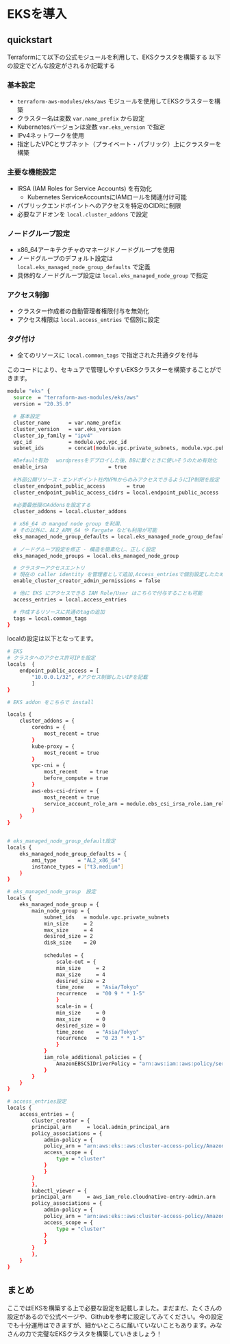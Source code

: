 # EKSを導入

## quickstart
 Terraformにて以下の公式モジュールを利用して、EKSクラスタを構築する
 以下の設定でどんな設定がされるか記載する
 ### 基本設定
- `terraform-aws-modules/eks/aws` モジュールを使用してEKSクラスターを構築
- クラスター名は変数 `var.name_prefix` から設定
- Kubernetesバージョンは変数 `var.eks_version` で指定
- IPv4ネットワークを使用
- 指定したVPCとサブネット（プライベート・パブリック）上にクラスターを構築

### 主要な機能設定
- IRSA (IAM Roles for Service Accounts) を有効化
  - Kubernetes ServiceAccountsにIAMロールを関連付け可能
- パブリックエンドポイントへのアクセスを特定のCIDRに制限
- 必要なアドオンを `local.cluster_addons` で設定

### ノードグループ設定
- x86_64アーキテクチャのマネージドノードグループを使用
- ノードグループのデフォルト設定は `local.eks_managed_node_group_defaults` で定義
- 具体的なノードグループ設定は `local.eks_managed_node_group` で指定

### アクセス制御
- クラスター作成者の自動管理者権限付与を無効化
- アクセス権限は `local.access_entries` で個別に設定

### タグ付け
- 全てのリソースに `local.common_tags` で指定された共通タグを付与

このコードにより、セキュアで管理しやすいEKSクラスターを構築することができます。


```bash
module "eks" {
  source  = "terraform-aws-modules/eks/aws"
  version = "20.35.0"

  # 基本設定
  cluster_name      = var.name_prefix
  cluster_version   = var.eks_version
  cluster_ip_family = "ipv4"
  vpc_id            = module.vpc.vpc_id
  subnet_ids        = concat(module.vpc.private_subnets, module.vpc.public_subnets)

  #Default有効　 wordpressをデプロイした後、DBに繋ぐときに使いそうのため有効化
  enable_irsa                    = true
  
  #外部公開リソース・エンドポイント社内VPNからのみアクセスできるようにIP制限を設定
  cluster_endpoint_public_access       = true
  cluster_endpoint_public_access_cidrs = local.endpoint_public_access
  
  #必要最低限のAddonsを設定する
  cluster_addons = local.cluster_addons

  # x86_64 の manged node group を利用、
  # その以外に、AL2_ARM_64 や Fargate なども利用が可能
  eks_managed_node_group_defaults = local.eks_managed_node_group_defaults
  
  # ノードグループ設定を修正 - 構造を簡素化し、正しく設定
  eks_managed_node_groups = local.eks_managed_node_group

  # クラスターアクセスエントリ
  # 現在の caller identity を管理者として追加,Access_entriesで個別設定したため不要とした。
  enable_cluster_creator_admin_permissions = false

  # 他に EKS にアクセスできる IAM Role/User はこちらで付与することも可能
  access_entries = local.access_entries

  # 作成するリソースに共通のtagの追加
  tags = local.common_tags
}
```

localの設定は以下となってます。
```bash
# EKS
# クラスタへのアクセス許可IPを設定
locals  {
    endpoint_public_access = [
        "10.0.0.1/32", #アクセス制御したいIPを記載
        ]
}

# EKS addon をこちらで install

locals {
    cluster_addons = {
        coredns = {
            most_recent = true
        }
        kube-proxy = {
            most_recent = true
        }
        vpc-cni = {
            most_recent    = true
            before_compute = true
        }
        aws-ebs-csi-driver = {
            most_recent = true
            service_account_role_arn = module.ebs_csi_irsa_role.iam_role_arn  # IAM Role for Service Account
        }
    }
}


# eks_managed_node_group_default設定
locals {
    eks_managed_node_group_defaults = {
        ami_type       = "AL2_x86_64"
        instance_types = ["t3.medium"]
    }
}

# eks_managed_node_group　設定
locals {
    eks_managed_node_group = {
        main_node_group = {
            subnet_ids   = module.vpc.private_subnets
            min_size     = 2
            max_size     = 4
            desired_size = 2
            disk_size    = 20
            
            schedules = {
                scale-out = {
                min_size     = 2
                max_size     = 4
                desired_size = 2
                time_zone    = "Asia/Tokyo"
                recurrence   = "00 9 * * 1-5"
                }
                scale-in = {
                min_size     = 0
                max_size     = 0
                desired_size = 0
                time_zone    = "Asia/Tokyo"
                recurrence   = "0 23 * * 1-5"
                }
            }
            iam_role_additional_policies = {
                AmazonEBSCSIDriverPolicy = "arn:aws:iam::aws:policy/service-role/AmazonEBSCSIDriverPolicy"
            }
        }
    }
}

# access_entries設定
locals {
    access_entries = {
        cluster_creator = {
        principal_arn     = local.admin_principal_arn
        policy_associations = {
            admin-policy = {
            policy_arn = "arn:aws:eks::aws:cluster-access-policy/AmazonEKSClusterAdminPolicy"
            access_scope = {
                type = "cluster"
            }
            }
        }
        },
        kubectl_viewer = {
        principal_arn     = aws_iam_role.cloudnative-entry-admin.arn
        policy_associations = {
            admin-policy = {
            policy_arn = "arn:aws:eks::aws:cluster-access-policy/AmazonEKSClusterAdminPolicy"
            access_scope = {
                type = "cluster"
            }
            }
        }
        },
    }
}
```

## まとめ
ここではEKSを構築する上で必要な設定を記載しました。まだまだ、たくさんの設定があるので公式ページや、Githubを参考に設定してみてください。今の設定でも十分運用はできますが、細かいところに届いていないこともあります。みなさんの力で完璧なEKSクラスタを構築していきましょう！



